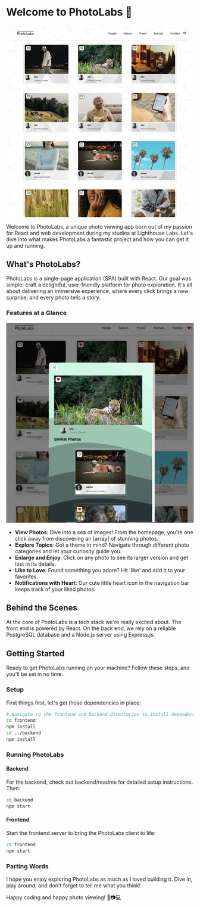 # Welcome to PhotoLabs 📸

![PhotoLabs Preview](frontend/src/assets/readMe1.jpeg)

Welcome to PhotoLabs, a unique photo viewing app born out of my passion for React and web development during my studies at Lighthouse Labs. Let's dive into what makes PhotoLabs a fantastic project and how you can get it up and running.


## What's PhotoLabs?

PhotoLabs is a single-page application (SPA) built with React. Our goal was simple: craft a delightful, user-friendly platform for photo exploration. It's all about delivering an immersive experience, where every click brings a new surprise, and every photo tells a story.

### Features at a Glance

![PhotoLabs Features](frontend/src/assets/readMe2.jpeg)

- **View Photos**: Dive into a sea of images! From the homepage, you're one click away from discovering an [array] of stunning photos.
- **Explore Topics**: Got a theme in mind? Navigate through different photo categories and let your curiosity guide you.
- **Enlarge and Enjoy**: Click on any photo to see its larger version and get lost in its details.
- **Like to Love**: Found something you adore? Hit 'like' and add it to your favorites.
- **Notifications with Heart**: Our cute little heart icon in the navigation bar keeps track of your liked photos.

## Behind the Scenes

At the core of PhotoLabs is a tech stack we're really excited about. The front end is powered by React. On the back end, we rely on a reliable PostgreSQL database and a Node.js server using Express.js.


## Getting Started

Ready to get PhotoLabs running on your machine? Follow these steps, and you'll be set in no time.

### Setup

First things first, let's get those dependencies in place:

```sh
# Navigate to the frontend and backend directories to install dependencies
cd frontend
npm install
cd ../backend
npm install
```

### Running PhotoLabs
#### Backend
For the backend, check out backend/readme for detailed setup instructions. Then:

```sh
cd backend
npm start
```

#### Frontend

Start the frontend server to bring the PhotoLabs client to life:

```sh
cd frontend
npm start
```

### Parting Words

I hope you enjoy exploring PhotoLabs as much as I loved building it. Dive in, play around, and don't forget to tell me what you think!

Happy coding and happy photo viewing! 🎉📷💻